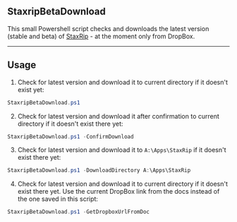 ## StaxripBetaDownload

This small Powershell script checks and downloads the latest version (stable and beta) of [StaxRip](https://github.com/staxrip/staxrip) - at the moment only from DropBox.

------

## Usage

1. Check for latest version and download it to current directory if it doesn't exist yet:
```Powershell
StaxripBetaDownload.ps1
```

2. Check for latest version and download it after confirmation to current directory if it doesn't exist there yet:
```Powershell
StaxripBetaDownload.ps1 -ConfirmDownload
```

3. Check for latest version and download it to `A:\Apps\StaxRip` if it doesn't exist there yet:
```Powershell
StaxripBetaDownload.ps1 -DownloadDirectory A:\Apps\StaxRip
```

4. Check for latest version and download it to current directory if it doesn't exist there yet. Use the current DropBox link from the docs instead of the one saved in this script:
```Powershell
StaxripBetaDownload.ps1 -GetDropboxUrlFromDoc
```


